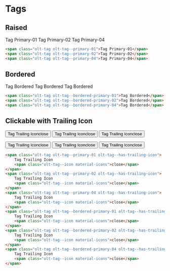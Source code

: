# Tags

## Raised
<span class="olt-tag olt-tag--primary-01 olt-spacing--s-right">Tag Primary-01</span>
<span class="olt-tag olt-tag--primary-02 olt-spacing--s-right">Tag Primary-02</span>
<span class="olt-tag olt-tag--primary-04">Tag Primary-04</span>

````html
<span class="olt-tag olt-tag--primary-01">Tag Primary-01</span>
<span class="olt-tag olt-tag--primary-02">Tag Primary-02</span>
<span class="olt-tag olt-tag--primary-04">Tag Primary-04</span>  
````

## Bordered
<span class="olt-tag olt-tag--bordered-primary-01 olt-spacing--s-right">Tag Bordered</span>
<span class="olt-tag olt-tag--bordered-primary-02 olt-spacing--s-right">Tag Bordered</span>
<span class="olt-tag olt-tag--bordered-primary-04">Tag Bordered</span>

````html
<span class="olt-tag olt-tag--bordered-primary-01">Tag Bordered</span>
<span class="olt-tag olt-tag--bordered-primary-02">Tag Bordered</span>
<span class="olt-tag olt-tag--bordered-primary-04">Tag Bordered</span> 
````

## Clickable with Trailing Icon
<button class="olt-tag olt-tag--primary-01 olt-tag--has-trailing-icon olt-spacing--s-right">Tag Trailing Icon<span class="olt-tag--icon material-icons">close</span></button>
<button class="olt-tag olt-tag--primary-02 olt-tag--has-trailing-icon olt-spacing--s-right">Tag Trailing Icon<span class="olt-tag--icon material-icons">close</span></button>
<button class="olt-tag olt-tag--primary-04 olt-tag--has-trailing-icon olt-spacing--s-right">Tag Trailing Icon<span class="olt-tag--icon material-icons">close</span></button>
<div class="olt-spacing--s-top"></div>
<button class="olt-tag olt-tag--bordered-primary-01 olt-tag--has-trailing-icon olt-spacing--s-right">Tag Trailing Icon<span class="olt-tag--icon material-icons">close</span></button>
<button class="olt-tag olt-tag--bordered-primary-02 olt-tag--has-trailing-icon olt-spacing--s-right">Tag Trailing Icon<span class="olt-tag--icon material-icons">close</span></button>
<button class="olt-tag olt-tag--bordered-primary-04 olt-tag--has-trailing-icon olt-spacing--s-right">Tag Trailing Icon<span class="olt-tag--icon material-icons">close</span></button>

````html
<span class="olt-tag olt-tag--primary-01 olt-tag--has-trailing-icon">
    Tag Trailing Icon
    <span class="olt-tag--icon material-icons">close</span>
</span>
<span class="olt-tag olt-tag--primary-02 olt-tag--has-trailing-icon">
    Tag Trailing Icon
    <span class="olt-tag--icon material-icons">close</span>
</span>
<span class="olt-tag olt-tag--primary-04 olt-tag--has-trailing-icon">
    Tag Trailing Icon
    <span class="olt-tag--icon material-icons">close</span>
</span> 
<span class="olt-tag olt-tag--bordered-primary-01 olt-tag--has-trailing-icon">
    Tag Trailing Icon
    <span class="olt-tag--icon material-icons">close</span>
</span>
<span class="olt-tag olt-tag--bordered-primary-02 olt-tag--has-trailing-icon">
    Tag Trailing Icon
    <span class="olt-tag--icon material-icons">close</span>
</span>
<span class="olt-tag olt-tag--bordered-primary-04 olt-tag--has-trailing-icon">
    Tag Trailing Icon
    <span class="olt-tag--icon material-icons">close</span>
</span>
````